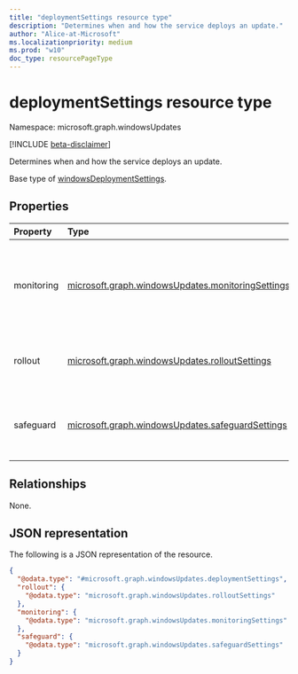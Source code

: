 ```yaml
---
title: "deploymentSettings resource type"
description: "Determines when and how the service deploys an update."
author: "Alice-at-Microsoft"
ms.localizationpriority: medium
ms.prod: "w10"
doc_type: resourcePageType
---
```


# deploymentSettings resource type

Namespace: microsoft.graph.windowsUpdates

[!INCLUDE [beta-disclaimer](../../includes/beta-disclaimer.md)]

Determines when and how the service deploys an update.

Base type of [windowsDeploymentSettings](../resources/windowsupdates-windowsdeploymentsettings.md).

## Properties
|Property|Type|Description|
|:---|:---|:---|
|monitoring|[microsoft.graph.windowsUpdates.monitoringSettings](../resources/windowsupdates-monitoringsettings.md)|Settings governing conditions to monitor and automated actions to take.|
|rollout|[microsoft.graph.windowsUpdates.rolloutSettings](../resources/windowsupdates-rolloutsettings.md)|Settings governing how the content is rolled out.|
|safeguard|[microsoft.graph.windowsUpdates.safeguardSettings](../resources/windowsupdates-safeguardsettings.md)|Settings governing safeguard holds on offering content.|

## Relationships
None.

## JSON representation
The following is a JSON representation of the resource.
<!-- {
  "blockType": "resource",
  "@odata.type": "microsoft.graph.windowsUpdates.deploymentSettings"
}
-->
``` json
{
  "@odata.type": "#microsoft.graph.windowsUpdates.deploymentSettings",
  "rollout": {
    "@odata.type": "microsoft.graph.windowsUpdates.rolloutSettings"
  },
  "monitoring": {
    "@odata.type": "microsoft.graph.windowsUpdates.monitoringSettings"
  },
  "safeguard": {
    "@odata.type": "microsoft.graph.windowsUpdates.safeguardSettings"
  }
}
```

